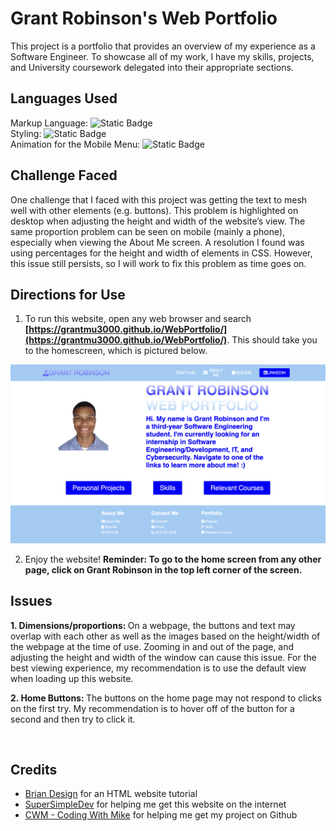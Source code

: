 # Grant Robinson's Web Portfolio
This project is a portfolio that provides an overview of my experience as a Software Engineer. 
To showcase all of my work, I have my skills, projects, and University coursework delegated into
their appropriate sections.
## Languages Used
Markup Language: <img alt="Static Badge" src="https://img.shields.io/badge/HTML-orange"> 
<br>
Styling: <img alt="Static Badge" src="https://img.shields.io/badge/CSS-blue"> 
<br>
Animation for the Mobile Menu: <img alt="Static Badge" src="https://img.shields.io/badge/JavaScript-yellow">
<br>
## Challenge Faced

One challenge that I faced with this project was getting the text to mesh well with other elements (e.g. buttons). This problem is highlighted on desktop when adjusting the height and width of the website’s view. The same proportion problem can be seen on mobile (mainly a phone), especially when viewing the About Me screen. A resolution I found was using percentages for the height and width of elements in CSS. However, this issue still persists, so I will work to fix this problem as time goes on. 
<br>

## Directions for Use

1. To run this website, open any web browser and search <b>[https://grantmu3000.github.io/WebPortfolio/](https://grantmu3000.github.io/WebPortfolio/)</b>. This should take you to the homescreen, which is pictured below.

<img src="images/portfolioPic.png" alt="Homescreen Picture">
<br>

2. Enjoy the website! <b> Reminder: To go to the home screen from any other page, click on Grant Robinson in the top left corner of the screen. </b>

## Issues

<b> 1. Dimensions/proportions: </b> On a webpage, the buttons and text may overlap with each other as well as the images based on the height/width of the webpage at the time of use. Zooming in and out of the page, and adjusting the height and width of the window can cause this issue. For the best viewing experience, my recommendation is to use the default view when loading up this website.
<br>

<b> 2. Home Buttons: </b> The buttons on the home page may not respond to clicks on the first try. My recommendation is to hover off of the button for a second and then try to click it.

<br>

## Credits

- <a href="https://youtu.be/FazgJVnrVuI?si=KZ6NhcFTK0Y-JomD" target="_blank" rel="noopener noreferrer"> 
    Brian Design</a> for an HTML website tutorial
- <a href="https://youtu.be/p1QU3kLFPdg?si=00TxZshK-RGiIpdv" target="_blank" rel="noopener noreferrer"> 
    SuperSimpleDev</a> for helping me get this website on the internet
- <a href="https://youtu.be/qYoc07Da6kg?si=QFYSvdlVFVlTdkmt" target="_blank" rel="noopener noreferrer"> 
    CWM - Coding With Mike</a> for helping me get my project on Github